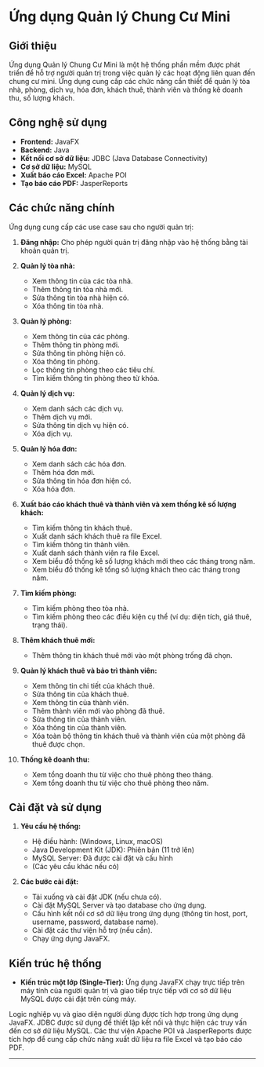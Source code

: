 # Ứng dụng Quản lý Chung Cư Mini

## Giới thiệu

Ứng dụng Quản lý Chung Cư Mini là một hệ thống phần mềm được phát triển để hỗ trợ người quản trị trong việc quản lý các hoạt động liên quan đến chung cư mini. Ứng dụng cung cấp các chức năng cần thiết để quản lý tòa nhà, phòng, dịch vụ, hóa đơn, khách thuê, thành viên và thống kê doanh thu, số lượng khách.

## Công nghệ sử dụng

* **Frontend:** JavaFX
* **Backend:** Java
* **Kết nối cơ sở dữ liệu:** JDBC (Java Database Connectivity)
* **Cơ sở dữ liệu:** MySQL
* **Xuất báo cáo Excel:** Apache POI
* **Tạo báo cáo PDF:** JasperReports

## Các chức năng chính

Ứng dụng cung cấp các use case sau cho người quản trị:

1.  **Đăng nhập:** Cho phép người quản trị đăng nhập vào hệ thống bằng tài khoản quản trị.

2.  **Quản lý tòa nhà:**
    * Xem thông tin của các tòa nhà.
    * Thêm thông tin tòa nhà mới.
    * Sửa thông tin tòa nhà hiện có.
    * Xóa thông tin tòa nhà.

3.  **Quản lý phòng:**
    * Xem thông tin của các phòng.
    * Thêm thông tin phòng mới.
    * Sửa thông tin phòng hiện có.
    * Xóa thông tin phòng.
    * Lọc thông tin phòng theo các tiêu chí.
    * Tìm kiếm thông tin phòng theo từ khóa.

4.  **Quản lý dịch vụ:**
    * Xem danh sách các dịch vụ.
    * Thêm dịch vụ mới.
    * Sửa thông tin dịch vụ hiện có.
    * Xóa dịch vụ.

5.  **Quản lý hóa đơn:**
    * Xem danh sách các hóa đơn.
    * Thêm hóa đơn mới.
    * Sửa thông tin hóa đơn hiện có.
    * Xóa hóa đơn.

6.  **Xuất báo cáo khách thuê và thành viên và xem thống kê số lượng khách:**
    * Tìm kiếm thông tin khách thuê.
    * Xuất danh sách khách thuê ra file Excel.
    * Tìm kiếm thông tin thành viên.
    * Xuất danh sách thành viên ra file Excel.
    * Xem biểu đồ thống kê số lượng khách mới theo các tháng trong năm.
    * Xem biểu đồ thống kê tổng số lượng khách theo các tháng trong năm.

7.  **Tìm kiếm phòng:**
    * Tìm kiếm phòng theo tòa nhà.
    * Tìm kiếm phòng theo các điều kiện cụ thể (ví dụ: diện tích, giá thuê, trạng thái).

8.  **Thêm khách thuê mới:**
    * Thêm thông tin khách thuê mới vào một phòng trống đã chọn.

9.  **Quản lý khách thuê và bảo trì thành viên:**
    * Xem thông tin chi tiết của khách thuê.
    * Sửa thông tin của khách thuê.
    * Xem thông tin của thành viên.
    * Thêm thành viên mới vào phòng đã thuê.
    * Sửa thông tin của thành viên.
    * Xóa thông tin của thành viên.
    * Xóa toàn bộ thông tin khách thuê và thành viên của một phòng đã thuê được chọn.

10. **Thống kê doanh thu:**
    * Xem tổng doanh thu từ việc cho thuê phòng theo tháng.
    * Xem tổng doanh thu từ việc cho thuê phòng theo năm.

## Cài đặt và sử dụng

1.  **Yêu cầu hệ thống:**
    * Hệ điều hành: (Windows, Linux, macOS)
    * Java Development Kit (JDK): Phiên bản (11 trở lên)
    * MySQL Server: Đã được cài đặt và cấu hình
    * (Các yêu cầu khác nếu có)

2.  **Các bước cài đặt:**
    * Tải xuống và cài đặt JDK (nếu chưa có).
    * Cài đặt MySQL Server và tạo database cho ứng dụng.
    * Cấu hình kết nối cơ sở dữ liệu trong ứng dụng (thông tin host, port, username, password, database name).
    * Cài đặt các thư viện hỗ trợ (nếu cần).
    * Chạy ứng dụng JavaFX.


## Kiến trúc hệ thống

* **Kiến trúc một lớp (Single-Tier):** Ứng dụng JavaFX chạy trực tiếp trên máy tính của người quản trị và giao tiếp trực tiếp với cơ sở dữ liệu MySQL được cài đặt trên cùng máy.

Logic nghiệp vụ và giao diện người dùng được tích hợp trong ứng dụng JavaFX. JDBC được sử dụng để thiết lập kết nối và thực hiện các truy vấn đến cơ sở dữ liệu MySQL. Các thư viện Apache POI và JasperReports được tích hợp để cung cấp chức năng xuất dữ liệu ra file Excel và tạo báo cáo PDF.


---
